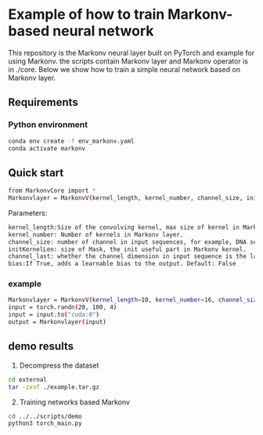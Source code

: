 # Example of how to train Markonv-based neural network
This repository is the Markonv neural layer built on PyTorch and example for using Markonv. the scripts contain Markonv layer and Markonv operator is in ./core. Below we show how to train a simple neural network based on Markonv layer.


## Requirements

### Python environment

```bash
conda env create -f env_markonv.yaml
conda activate markonv
```

## Quick start

```bash
from MarkonvCore import *
Markonvlayer = MarkonvV(kernel_length, kernel_number, channel_size, initKernelLen=None, channel_last=1, bias=False)
```
Parameters: 
```bash
kernel_length:Size of the convolving kernel, max size of kernel in Markonv kernel.
kernel_number: Number of kernels in Markonv layer.
channel_size: number of channel in input sequences, for example, DNA sequences encoded in one-hot encoding is 4.
initKernelLen: size of Mask, the init useful part in Markonv kernel.
channel_last: whether the channel dimension in input sequence is the last dimension.
bias:If True, adds a learnable bias to the output. Default: False
```

### example
```bash
Markonvlayer = MarkonvV(kernel_length=10, kernel_number=16, channel_size=4).to("cuda:0")
input = torch.randn(20, 100, 4)
input = input.to("cuda:0")
output = Markonvlayer(input)
```

## demo results
1. Decompress the dataset

```bash
cd external
tar -zxvf ./example.tar.gz
```


2. Training networks based Markonv

```bash
cd ../../scripts/demo
python3 torch_main.py
```



